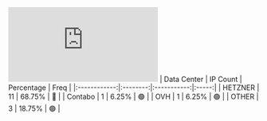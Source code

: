 ![Diagramm](https://github.com/obajay/StateSync-snapshots/blob/main/Projects/Hypersign/1/README.md)
| Data Center | IP Count | Percentage | Freq |
|:------------:|:--------:|:-----------:|:-----:|
| HETZNER | 11 | 68.75% | 🔴 |
| Contabo | 1 | 6.25% | 🟢 |
| OVH | 1 | 6.25% | 🟢 |
| OTHER | 3 | 18.75% | 🟢 |